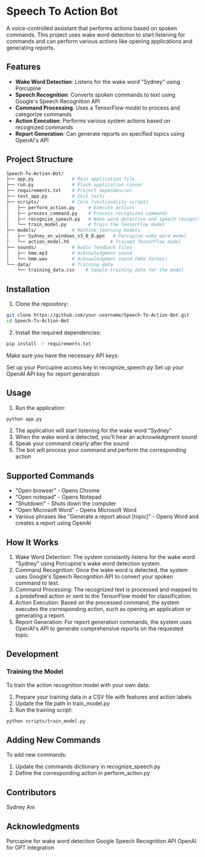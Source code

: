 # Speech To Action Bot

A voice-controlled assistant that performs actions based on spoken commands. This project uses wake word detection to start listening for commands and can perform various actions like opening applications and generating reports.

## Features

- **Wake Word Detection**: Listens for the wake word "Sydney" using Porcupine
- **Speech Recognition**: Converts spoken commands to text using Google's Speech Recognition API
- **Command Processing**: Uses a TensorFlow model to process and categorize commands
- **Action Execution**: Performs various system actions based on recognized commands
- **Report Generation**: Can generate reports on specified topics using OpenAI's API

## Project Structure
```bash
Speech-To-Action-Bot/
├── app.py              # Main application file
├── run.py              # Flask application runner
├── requirements.txt    # Project dependencies
├── test_app.py         # Unit tests
├── scripts/            # Core functionality scripts
│   ├── perform_action.py     # Execute actions
│   ├── process_command.py    # Process recognized commands
│   ├── recognize_speech.py   # Wake word detection and speech recognition
│   └── train_model.py        # Train the TensorFlow model
├── models/             # Machine learning models
│   ├── Sydney_en_windows_v3_0_0.ppn   # Porcupine wake word model
│   └── action_model.h5               # Trained TensorFlow model
├── sounds/             # Audio feedback files
│   ├── hmm.mp3         # Acknowledgment sound
│   └── hmm.wav         # Acknowledgment sound (WAV format)
└── data/               # Training data
    └── training_data.csv    # Sample training data for the model
```

## Installation

1. Clone the repository:
```bash
git clone https://github.com/your-username/Speech-To-Action-Bot.git
cd Speech-To-Action-Bot
```

2. Install the required dependencies:

```bash
pip install -r requirements.txt
```
Make sure you have the necessary API keys:

Set up your Porcupine access key in recognize_speech.py
Set up your OpenAI API key for report generation



## Usage

1. Run the application:

```bash
python app.py
```
2. The application will start listening for the wake word "Sydney"
3. When the wake word is detected, you'll hear an acknowledgment sound
4. Speak your command clearly after the sound
5. The bot will process your command and perform the corresponding action

## Supported Commands

- "Open browser" - Opens Chrome
- "Open notepad" - Opens Notepad
- "Shutdown" - Shuts down the computer
- "Open Microsoft Word" - Opens Microsoft Word
- Various phrases like "Generate a report about [topic]" - Opens Word and creates a report using OpenAI

## How It Works

1. Wake Word Detection: The system constantly listens for the wake word "Sydney" using Porcupine's wake word detection system.
2. Command Recognition: Once the wake word is detected, the system uses Google's Speech Recognition API to convert your spoken command to text.
3. Command Processing: The recognized text is processed and mapped to a predefined action or sent to the TensorFlow model for classification.
4. Action Execution: Based on the processed command, the system executes the corresponding action, such as opening an application or generating a report.
5. Report Generation: For report generation commands, the system uses OpenAI's API to generate comprehensive reports on the requested topic.

## Development
### Training the Model
To train the action recognition model with your own data:

1. Prepare your training data in a CSV file with features and action labels
2. Update the file path in train_model.py
3. Run the training script:

```bash
python scripts/train_model.py
```

## Adding New Commands
To add new commands:

1. Update the commands dictionary in recognize_speech.py
2. Define the corresponding action in perform_action.py


## Contributors

Sydney Ani

## Acknowledgments

Porcupine for wake word detection
Google Speech Recognition API
OpenAI for GPT integration
